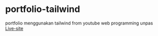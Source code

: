 # portfolio-tailwind
portfolio menggunakan tailwind from youtube web programming unpas 
[Live-site](https://rainbow-bombolone-a237d3.netlify.app/)
